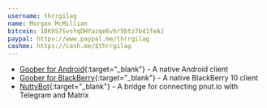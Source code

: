 ```yaml
---
username: thrrgilag
name: Morgan McMillian
bitcoin: 18Kh57SvsYqDHYazqe6vhr5btz7b41feAJ
paypal: https://www.paypal.me/thrrgilag
cashme: https://cash.me/$thrrgilag
---
```

    
* [Goober for Android](https://play.google.com/store/apps/details?id=com.monkeystew.goober_m){:target="_blank"} - A native Android client
* [Goober for BlackBerry](https://code.monkeystew.net/thrrgilag/goober-bb10/releases){:target="_blank"} - A native BlackBerry 10 client
* [NuttyBot](https://monkeystew.org/nuttybot/){:target="_blank"} - A bridge for connecting pnut.io with Telegram and Matrix
